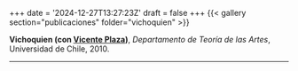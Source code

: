 +++
date = '2024-12-27T13:27:23Z'
draft = false
+++
{{< gallery section="publicaciones" folder="vichoquien" >}}

**Vichoquien (con [Vicente Plaza](https://www.instagram.com/vichoplaza/))**, 
*Departamento de Teoría de las Artes*, 
Universidad de Chile, 2010.

---
